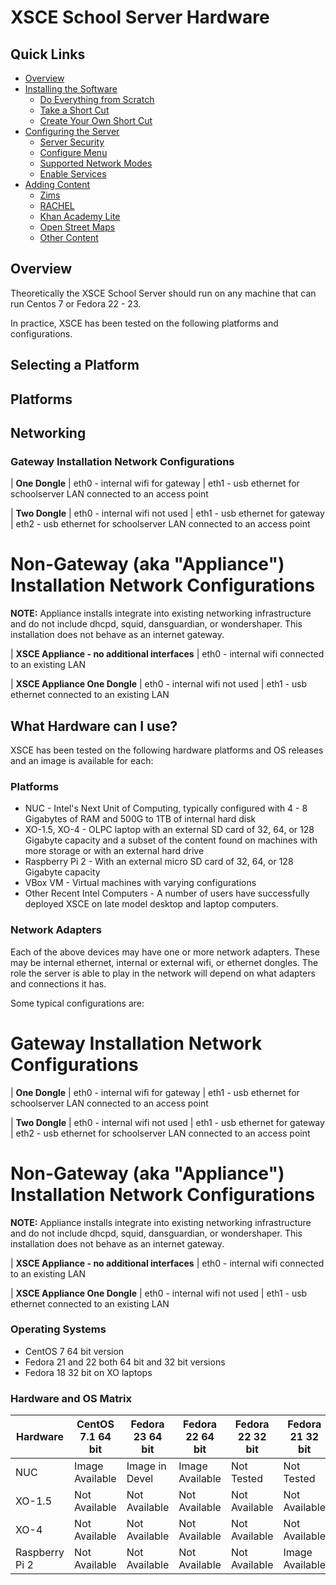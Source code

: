 # XSCE School Server Hardware

## Quick Links

* [Overview](#overview)
* [Installing the Software](#installing-the-software)
    * [Do Everything from Scratch](#do-everything-from-scratch)
    * [Take a Short Cut](#take-a-short-cut)
    * [Create Your Own Short Cut](#create-your-own-short-cut)
* [Configuring the Server](#configuring-the-server)
    * [Server Security](#server-security)
    * [Configure Menu](#configure-menu)
    * [Supported Network Modes](#supported-network-modes)
    * [Enable Services](#enable-services)
* [Adding Content](#adding-content)
    * [Zims](#zims)
    * [RACHEL](#rachel)
    * [Khan Academy Lite](#khan-academy-lite)
    * [Open Street Maps](#open-street-maps)
    * [Other Content](#other-content)

## Overview

Theoretically the XSCE School Server should run on any machine that can run Centos 7 or Fedora 22 - 23.

In practice, XSCE has been tested on the following platforms and configurations.

## Selecting a Platform

## Platforms

## Networking

### Gateway Installation Network Configurations

| **One Dongle**
|    eth0 - internal wifi for gateway
|    eth1 - usb ethernet for schoolserver LAN connected to an access point

| **Two Dongle**
|    eth0 - internal wifi not used
|    eth1 - usb ethernet for gateway
|    eth2 - usb ethernet for schoolserver LAN connected to an access point

Non-Gateway (aka "Appliance") Installation Network Configurations
================================================================

**NOTE:** Appliance installs integrate into existing networking infrastructure and do not include dhcpd, squid, dansguardian, or wondershaper.  This installation does not behave as an internet gateway.

| **XSCE Appliance - no additional interfaces**
|    eth0 - internal wifi connected to an existing LAN

| **XSCE Appliance One Dongle**
|    eth0 - internal wifi not used
|    eth1 - usb ethernet connected to an existing LAN


## What Hardware can I use?

XSCE has been tested on the following hardware platforms and OS releases and an image is available for each:

### Platforms

* NUC - Intel's Next Unit of Computing, typically configured with 4 - 8 Gigabytes of RAM and 500G to 1TB of internal hard disk
* XO-1.5, XO-4 - OLPC laptop with an external SD card of 32, 64, or 128 Gigabyte capacity and a subset of the content found on machines with more storage or with an external hard drive
* Raspberry Pi 2 - With an external micro SD card of 32, 64, or 128 Gigabyte capacity
* VBox VM - Virtual machines with varying configurations
* Other Recent Intel Computers - A number of users have successfully deployed XSCE on late model desktop and laptop computers.

### Network Adapters

Each of the above devices may have one or more network adapters.  These may be internal ethernet, internal or external wifi, or ethernet dongles.  The role the server
is able to play in the network will depend on what adapters and connections it has.

Some typical configurations are:

Gateway Installation Network Configurations
===========================================

| **One Dongle**
|    eth0 - internal wifi for gateway
|    eth1 - usb ethernet for schoolserver LAN connected to an access point

| **Two Dongle**
|    eth0 - internal wifi not used
|    eth1 - usb ethernet for gateway
|    eth2 - usb ethernet for schoolserver LAN connected to an access point

Non-Gateway (aka "Appliance") Installation Network Configurations
================================================================

**NOTE:** Appliance installs integrate into existing networking infrastructure and do not include dhcpd, squid, dansguardian, or wondershaper.  This installation does not behave as an internet gateway.

| **XSCE Appliance - no additional interfaces**
|    eth0 - internal wifi connected to an existing LAN

| **XSCE Appliance One Dongle**
|    eth0 - internal wifi not used
|    eth1 - usb ethernet connected to an existing LAN


### Operating Systems

* CentOS 7 64 bit version
* Fedora 21 and 22 both 64 bit and 32 bit versions
* Fedora 18 32 bit on XO laptops

### Hardware and OS Matrix

| Hardware | CentOS 7.1 64 bit | Fedora 23 64 bit | Fedora 22 64 bit | Fedora 22 32 bit | Fedora 21 32 bit | Fedora 18 32 bit |
| --- | --- | --- | --- | --- | --- | --- |
| NUC | Image Available | Image in Devel | Image Available | Not Tested | Not Tested | Not Tested |
| XO-1.5 | Not Available | Not Available | Not Available | Not Available | Not Available | Image Available |
| XO-4| Not Available | Not Available | Not Available | Not Available | Not Available | Image Available |
| Raspberry Pi 2 | Not Available | Not Available | Not Available | Not Available | Image Available | Not Available |
